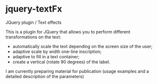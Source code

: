 # jquery-textFx
JQuery plugin / Text effects

This is a plugin for JQuery that allows you to perform different transformations on the text:
- automatically scale the text depending on the screen size of the user;
- adaptive scale by width one-line inscription;
- adaptive to fill in a text container;
- create a vertical (rotate 90 degrees) of the label.

I am currently preparing material for publication (usage examples and a detailed description of the parameters)
